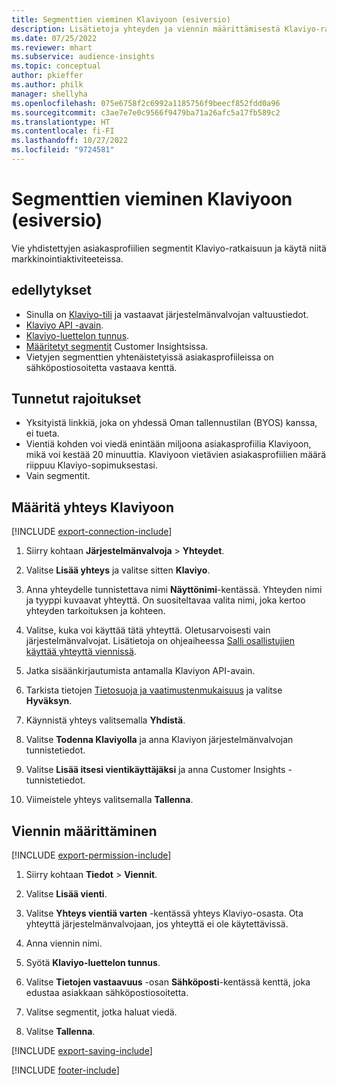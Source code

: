 ```yaml
---
title: Segmenttien vieminen Klaviyoon (esiversio)
description: Lisätietoja yhteyden ja viennin määrittämisestä Klaviyo-ratkaisuun.
ms.date: 07/25/2022
ms.reviewer: mhart
ms.subservice: audience-insights
ms.topic: conceptual
author: pkieffer
ms.author: philk
manager: shellyha
ms.openlocfilehash: 075e6758f2c6992a1185756f9beecf852fdd0a96
ms.sourcegitcommit: c3ae7e7e0c9566f9479ba71a26afc5a17fb589c2
ms.translationtype: HT
ms.contentlocale: fi-FI
ms.lasthandoff: 10/27/2022
ms.locfileid: "9724581"
---
```

# <a name="export-segments-to-klaviyo-preview"></a>Segmenttien vieminen Klaviyoon (esiversio)

Vie yhdistettyjen asiakasprofiilien segmentit Klaviyo-ratkaisuun ja käytä niitä markkinointiaktiviteeteissa.

## <a name="prerequisites"></a>edellytykset

- Sinulla on [Klaviyo-tili](https://www.klaviyo.com/) ja vastaavat järjestelmänvalvojan valtuustiedot.
- [Klaviyo API -avain](https://help.klaviyo.com/hc/articles/115005062267-How-to-Manage-Your-Account-s-API-Keys).
- [Klaviyo-luettelon tunnus](https://help.klaviyo.com/hc/articles/115005078647-How-to-Find-a-List-ID).
- [Määritetyt segmentit](segments.md) Customer Insightsissa.
- Vietyjen segmenttien yhtenäistetyissä asiakasprofiileissa on sähköpostiosoitetta vastaava kenttä.

## <a name="known-limitations"></a>Tunnetut rajoitukset

- Yksityistä linkkiä, joka on yhdessä Oman tallennustilan (BYOS) kanssa, ei tueta.
- Vientiä kohden voi viedä enintään miljoona asiakasprofiilia Klaviyoon, mikä voi kestää 20 minuuttia. Klaviyoon vietävien asiakasprofiilien määrä riippuu Klaviyo-sopimuksestasi.
- Vain segmentit.

## <a name="set-up-connection-to-klaviyo"></a>Määritä yhteys Klaviyoon

[!INCLUDE [export-connection-include](includes/export-connection-admn.md)]

1. Siirry kohtaan **Järjestelmänvalvoja** > **Yhteydet**.

1. Valitse **Lisää yhteys** ja valitse sitten **Klaviyo**.

1. Anna yhteydelle tunnistettava nimi **Näyttönimi**-kentässä. Yhteyden nimi ja tyyppi kuvaavat yhteyttä. On suositeltavaa valita nimi, joka kertoo yhteyden tarkoituksen ja kohteen.

1. Valitse, kuka voi käyttää tätä yhteyttä. Oletusarvoisesti vain järjestelmänvalvojat. Lisätietoja on ohjeaiheessa [Salli osallistujien käyttää yhteyttä viennissä](connections.md#allow-contributors-to-use-a-connection-for-exports).

1. Jatka sisäänkirjautumista antamalla Klaviyon API-avain.

1. Tarkista tietojen [Tietosuoja ja vaatimustenmukaisuus](connections.md#data-privacy-and-compliance) ja valitse **Hyväksyn**.

1. Käynnistä yhteys valitsemalla **Yhdistä**.

1. Valitse **Todenna Klaviyolla** ja anna Klaviyon järjestelmänvalvojan tunnistetiedot.

1. Valitse **Lisää itsesi vientikäyttäjäksi** ja anna Customer Insights -tunnistetiedot.

1. Viimeistele yhteys valitsemalla **Tallenna**.

## <a name="configure-an-export"></a>Viennin määrittäminen

[!INCLUDE [export-permission-include](includes/export-permission.md)]

1. Siirry kohtaan **Tiedot** > **Viennit**.

1. Valitse **Lisää vienti**.

1. Valitse **Yhteys vientiä varten** -kentässä yhteys Klaviyo-osasta. Ota yhteyttä järjestelmänvalvojaan, jos yhteyttä ei ole käytettävissä.

1. Anna viennin nimi.

1. Syötä **Klaviyo-luettelon tunnus**.

1. Valitse **Tietojen vastaavuus** -osan **Sähköposti**-kentässä kenttä, joka edustaa asiakkaan sähköpostiosoitetta.

1. Valitse segmentit, jotka haluat viedä.

1. Valitse **Tallenna**.

[!INCLUDE [export-saving-include](includes/export-saving.md)]

[!INCLUDE [footer-include](includes/footer-banner.md)]
